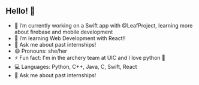 ## Hello! 👋

- 🔭 I’m currently working on a Swift app with @LeafProject, learning more about firebase and mobile development
- 🌱 I’m learning Web Development with React!!
- 💬 Ask me about past internships!
- 😄 Pronouns: she/her
- ⚡ Fun fact: I'm in the archery team at UIC and I love python 💓
- 💻 Languages: Python, C++, Java, C, Swift, React
- 💬 Ask me about past internships!
<!--
- 🔭 I’m currently working on ...
- 🌱 I’m currently learning ...
- 👯 I’m looking to collaborate on ...
- 🤔 I’m looking for help with ...
- 💬 Ask me about ...
- 📫 How to reach me: ...
- 😄 Pronouns: she
- ⚡ Fun fact: ...
-->

